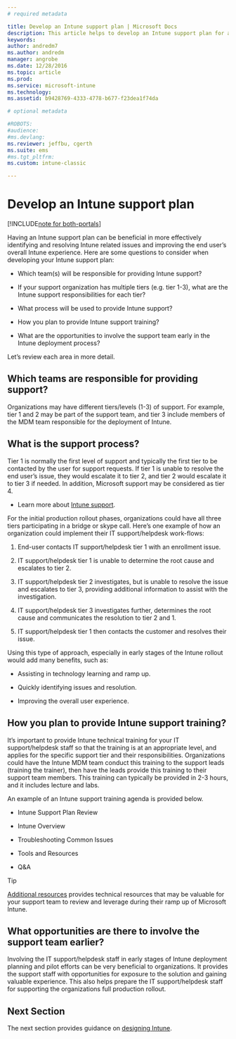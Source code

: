```yaml
---
# required metadata

title: Develop an Intune support plan | Microsoft Docs
description: This article helps to develop an Intune support plan for a Microsoft Intune cloud-only design and implementation.
keywords:
author: andredm7
ms.author: andredm
manager: angrobe
ms.date: 12/28/2016
ms.topic: article
ms.prod:
ms.service: microsoft-intune
ms.technology:
ms.assetid: b9428769-4333-4778-b677-f23dea1f74da

# optional metadata

#ROBOTS:
#audience:
#ms.devlang:
ms.reviewer: jeffbu, cgerth
ms.suite: ems
#ms.tgt_pltfrm:
ms.custom: intune-classic

---
```


# Develop an Intune support plan

[!INCLUDE[note for both-portals](../includes/note-for-both-portals.md)]

Having an Intune support plan can be beneficial in more effectively identifying and resolving Intune related issues and improving the end user’s overall Intune experience. Here are some questions to consider when developing your Intune support plan:

-   Which team(s) will be responsible for providing Intune support?

-   If your support organization has multiple tiers (e.g. tier 1-3), what are the Intune support responsibilities for each tier?

-   What process will be used to provide Intune support?

-   How you plan to provide Intune support training?

-   What are the opportunities to involve the support team early in the Intune deployment process?

Let’s review each area in more detail.

## Which teams are responsible for providing support?

Organizations may have different tiers/levels (1-3) of support. For example, tier 1 and 2 may be part of the support team, and tier 3 include members of the MDM team responsible for the deployment of Intune.

## What is the support process?

Tier 1 is normally the first level of support and typically the first tier to be contacted by the user for support requests. If tier 1 is unable to resolve the end user’s issue, they would escalate it to tier 2, and tier 2 would escalate it to tier 3 if needed. In addition, Microsoft support may be considered as tier 4.

-   Learn more about [Intune support](https://docs.microsoft.com/intune/troubleshoot/how-to-get-support-for-microsoft-intune).

For the initial production rollout phases, organizations could have all three tiers participating in a bridge or skype call. Here’s one example of how an organization could implement their IT support/helpdesk work-flows:

1.  End-user contacts IT support/helpdesk tier 1 with an enrollment issue.

2.  IT support/helpdesk tier 1 is unable to determine the root cause and escalates to tier 2.

3.  IT support/helpdesk tier 2 investigates, but is unable to resolve the issue and escalates to tier 3, providing additional information to assist with the investigation.

4.  IT support/helpdesk tier 3 investigates further, determines the root cause and communicates the resolution to tier 2 and 1.

5.  IT support/helpdesk tier 1 then contacts the customer and resolves their issue.

Using this type of approach, especially in early stages of the Intune rollout would add many benefits, such as:

-   Assisting in technology learning and ramp up.

-   Quickly identifying issues and resolution.

-   Improving the overall user experience.

## How you plan to provide Intune support training?

It’s important to provide Intune technical training for your IT support/helpdesk staff so that the training is at an appropriate level, and applies for the specific support tier and their responsibilities. Organizations could have the Intune MDM team conduct this training to the support leads (training the trainer), then have the leads provide this training to their support team members. This training can typically be provided in 2-3 hours, and it includes lecture and labs.

An example of an Intune support training agenda is provided below.

-   Intune Support Plan Review

-   Intune Overview

-   Troubleshooting Common Issues

-   Tools and Resources

-   Q&A

>[!TIP]
> [Additional resources](additional-resources.md) provides technical resources that may be valuable for your support team to review and leverage during their ramp up of Microsoft Intune.

## What opportunities are there to involve the support team earlier?

Involving the IT support/helpdesk staff in early stages of Intune deployment planning and pilot efforts can be very beneficial to organizations. It provides the support staff with opportunities for exposure to the solution and gaining valuable experience. This also helps prepare the IT support/helpdesk staff for supporting the organizations full production rollout.

## Next Section

The next section provides guidance on [designing Intune](section-7-create-an-intune-design.md).
